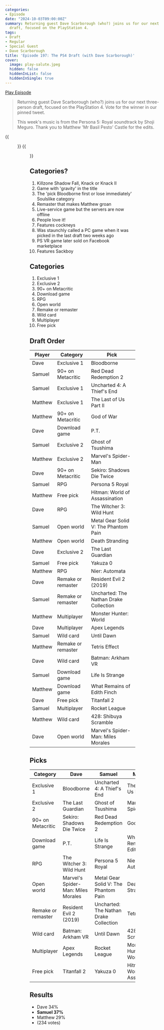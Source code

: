 ```yaml
---
categories:
- Episode
date: "2024-10-03T09:00:00Z"
summary: Returning guest Dave Scarborough (who?) joins us for our next three-person
  draft, focused on the PlayStation 4.
tags:
- Draft
- Regular
- Special Guest
- Dave Scarborough
title: 'Episode 197: The PS4 Draft (with Dave Scarborough)'
cover: 
  image: play-salute.jpeg
  hidden: false
  hiddenInList: false
  hiddenInSingle: true
---
```


[Play Episode](https://www.patreon.com/posts/episode-197-ps4-113318331)
> Returning guest Dave Scarborough (who?) joins us for our next three-person draft, focused on the PlayStation 4. Vote for the winner in our pinned tweet.
>
> This week's music is from the Persona 5: Royal soundtrack by Shoji Meguro. Thank you to Matthew 'Mr Basil Pesto' Castle for the edits.

{{<figure 
    src="play-salute.jpeg" 
    alt="Play" >}}
{{<figure 
    src="play-farewell.jpeg" 
    alt="Play" >}}

## Categories?

1. Killzone Shadow Fall, Knack or
Knack II
2. Game with 'gravity' in the title
3. The 'pick Bloodborne first or lose immediately' Soulslike category
4. Remaster that makes Matthew groan
5. Live-service game but the servers are now offline
6. People love it!
7. Features cockneys
8. Was staunchly called a PC game when it was picked in the last draft two weeks ago
9. PS VR game later sold on Facebook marketplace
10. Features Sackboy

## Categories

1. Exclusive 1
2. Exclusive 2
3. 90+ on Metacritic
4. Download game
5. RPG
6. Open world
7. Remake or remaster
8. Wild card
9. Multiplayer
10. Free pick

## Draft Order

| Player  | Category  | Pick                                           |
|-----------|-----|------------------------------------------------|
| Dave |Exclusive 1 | Bloodborne |
| Samuel | 90+ on Metacritic | Red Dead Redemption 2 |
| Samuel | Exclusive 1 | Uncharted 4: A Thief's End |
| Matthew | Exclusive 1 | The Last of Us Part II |
| Matthew | 90+ on Metacritic | God of War |
| Dave | Download game | P.T.|
| Samuel | Exclusive 2 | Ghost of Tsushima |
| Matthew | Exclusive 2 | Marvel's Spider-Man |
| Dave |  90+ on Metacritic |  Sekiro: Shadows Die Twice |
| Samuel | RPG | Persona 5 Royal |
| Matthew | Free pick | Hitman: World of Assassination |
| Dave | RPG | The Witcher 3: Wild Hunt |
| Samuel | Open world | Metal Gear Solid V: The Phantom Pain |
| Matthew | Open world | Death Stranding |
| Dave | Exclusive 2 | The Last Guardian |
| Samuel | Free pick | Yakuza 0 | 
| Matthew | RPG | Nier: Automata |
| Dave | Remake or remaster | Resident Evil 2 (2019) |
| Samuel | Remake or remaster |  Uncharted: The Nathan Drake Collection |
| Matthew | Multiplayer | Monster Hunter: World |
| Dave | Multiplayer | Apex Legends |
| Samuel | Wild card | Until Dawn |
| Matthew | Remake or remaster | Tetris Effect |
| Dave |  Wild card | Batman: Arkham VR |
| Samuel | Download game | Life Is Strange |
| Matthew | Download game | What Remains of Edith Finch |
| Dave | Free pick | Titanfall 2 |
| Samuel | Multiplayer | Rocket League |
| Matthew | Wild card | 428: Shibuya Scramble |
| Dave | Open world | Marvel's Spider-Man: Miles Morales |

## Picks

| Category         | Dave | Samuel | Matthew |
|------------------|--------------------|-------------------|---|
| Exclusive 1 | Bloodborne | Uncharted 4: A Thief's End | The Last of Us Part II |
| Exclusive 2 | The Last Guardian | Ghost of Tsushima | Marvel's Spider-Man |
| 90+ on Metacritic | Sekiro: Shadows Die Twice | Red Dead Redemption 2 | God of War |
| Download game | P.T.| Life Is Strange | What Remains of Edith Finch |
| RPG | The Witcher 3: Wild Hunt | Persona 5 Royal | Nier: Automata |
| Open world | Marvel's Spider-Man: Miles Morales | Metal Gear Solid V: The Phantom Pain | Death Stranding |
| Remake or remaster | Resident Evil 2 (2019) | Uncharted: The Nathan Drake Collection | Tetris Effect |
| Wild card | Batman: Arkham VR | Until Dawn | 428: Shibuya Scramble |
| Multiplayer | Apex Legends | Rocket League | Monster Hunter: World |
| Free pick | Titanfall 2 | Yakuza 0 | Hitman: World of Assassination |

## Results

- Dave 34%
- **Samuel 37%**
- Matthew 29%
- (234 votes)